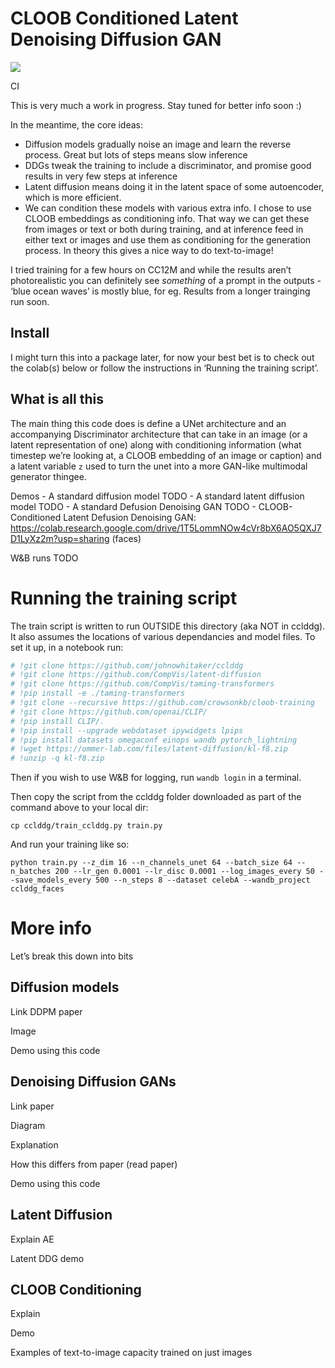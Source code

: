 CLOOB Conditioned Latent Denoising Diffusion GAN
================

<!-- WARNING: THIS FILE WAS AUTOGENERATED! DO NOT EDIT! -->

<div>

[![](https://github.com/johnowhitaker/cclddg/actions/workflows/test.yaml/badge.svg)](https://github.com/johnowhitaker/cclddg/actions/workflows/test.yaml)

CI

</div>

This is very much a work in progress. Stay tuned for better info soon :)

In the meantime, the core ideas:

- Diffusion models gradually noise an image and learn the reverse
  process. Great but lots of steps means slow inference
- DDGs tweak the training to include a discriminator, and promise good
  results in very few steps at inference
- Latent diffusion means doing it in the latent space of some
  autoencoder, which is more efficient.
- We can condition these models with various extra info. I chose to use
  CLOOB embeddings as conditioning info. That way we can get these from
  images or text or both during training, and at inference feed in
  either text or images and use them as conditioning for the generation
  process. In theory this gives a nice way to do text-to-image!

I tried training for a few hours on CC12M and while the results aren’t
photorealistic you can definitely see *something* of a prompt in the
outputs - ‘blue ocean waves’ is mostly blue, for eg. Results from a
longer trainging run soon.

## Install

I might turn this into a package later, for now your best bet is to
check out the colab(s) below or follow the instructions in ‘Running the
training script’.

## What is all this

The main thing this code does is define a UNet architecture and an
accompanying Discriminator architecture that can take in an image (or a
latent representation of one) along with conditioning information (what
timestep we’re looking at, a CLOOB embedding of an image or caption) and
a latent variable `z` used to turn the unet into a more GAN-like
multimodal generator thingee.

Demos - A standard diffusion model TODO - A standard latent diffusion
model TODO - A standard Defusion Denoising GAN TODO - CLOOB-Conditioned
Latent Defusion Denoising GAN:
https://colab.research.google.com/drive/1T5LommNOw4cVr8bX6AO5QXJ7D1LyXz2m?usp=sharing
(faces)

W&B runs TODO

# Running the training script

The train script is written to run OUTSIDE this directory (aka NOT in
cclddg). It also assumes the locations of various dependancies and model
files. To set it up, in a notebook run:

``` python
# !git clone https://github.com/johnowhitaker/cclddg                               &>> install.log
# !git clone https://github.com/CompVis/latent-diffusion                           &>> install.log
# !git clone https://github.com/CompVis/taming-transformers                        &>> install.log
# !pip install -e ./taming-transformers                                            &>> install.log
# !git clone --recursive https://github.com/crowsonkb/cloob-training               &>> install.log
# !git clone https://github.com/openai/CLIP/                                       &>> install.log
# !pip install CLIP/.                                                              &>> install.log
# !pip install --upgrade webdataset ipywidgets lpips                               &>> install.log
# !pip install datasets omegaconf einops wandb pytorch_lightning                   &>> install.log
# !wget https://ommer-lab.com/files/latent-diffusion/kl-f8.zip                     &>> install.log
# !unzip -q kl-f8.zip
```

Then if you wish to use W&B for logging, run `wandb login` in a
terminal.

Then copy the script from the cclddg folder downloaded as part of the
command above to your local dir:

`cp cclddg/train_cclddg.py train.py`

And run your training like so:

`python train.py --z_dim 16 --n_channels_unet 64 --batch_size 64 --n_batches 200 --lr_gen 0.0001 --lr_disc 0.0001 --log_images_every 50 --save_models_every 500 --n_steps 8 --dataset celebA --wandb_project cclddg_faces`

# More info

Let’s break this down into bits

## Diffusion models

Link DDPM paper

Image

Demo using this code

## Denoising Diffusion GANs

Link paper

Diagram

Explanation

How this differs from paper (read paper)

Demo using this code

## Latent Diffusion

Explain AE

Latent DDG demo

## CLOOB Conditioning

Explain

Demo

Examples of text-to-image capacity trained on just images

